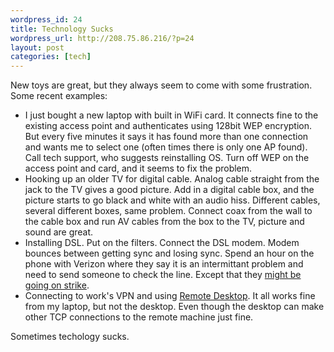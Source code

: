 ```yaml
--- 
wordpress_id: 24
title: Technology Sucks
wordpress_url: http://208.75.86.216/?p=24
layout: post
categories: [tech]
---
```

New toys are great, but they always seem to come with some frustration. Some recent examples:

<ul>

<li>I just bought a new laptop with built in WiFi card. It connects fine to the existing access point and authenticates using 128bit WEP encryption. But every five minutes it says it has found more than one connection and wants me to select one (often times there is only one AP found). Call tech support, who suggests reinstalling OS. Turn off WEP on the access point and card, and it seems to fix the problem.</li>

<li>Hooking up an older TV for digital cable. Analog cable straight from the jack to the TV gives a good picture. Add in a digital cable box, and the picture starts to go black and white with an audio hiss. Different cables, several different boxes, same problem. Connect coax from the wall to the cable box and run AV cables from the box to the TV, picture and sound are great. </li>

<li>Installing DSL. Put on the filters. Connect the DSL modem. Modem bounces between getting sync and losing sync. Spend an hour on the phone with Verizon where they say it is an intermittant problem and need to send someone to check the line. Except that they <a href="http://www.nytimes.com/2003/08/04/business/04VERI.html">might be going on strike</a>. </li>

<li>Connecting to work's VPN and using <a href="http://www.microsoft.com/windowsxp/remotedesktop/">Remote Desktop</a>. It all works fine from my laptop, but not the desktop. Even though the desktop can make other TCP connections to the remote machine just fine. 
</ul>

Sometimes techology sucks.
